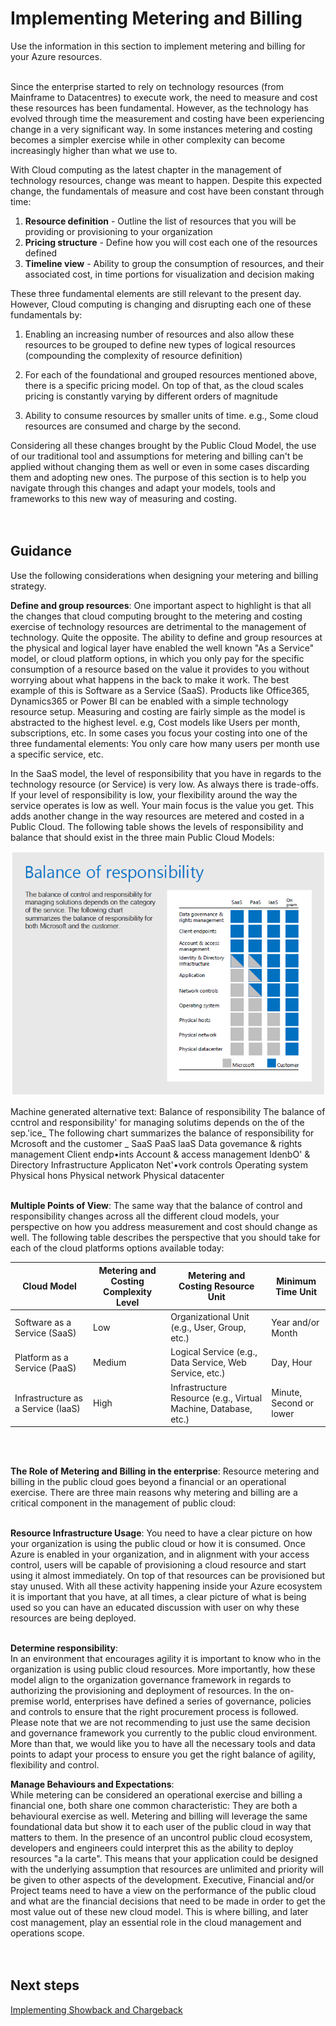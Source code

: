 # Implementing Metering and Billing
Use the information in this section to implement metering and billing for your Azure resources.
<br />
<br />

Since the enterprise started to rely on technology resources (from Mainframe to Datacentres) to execute work, the need to measure and cost these resources has been fundamental. However, as the technology has evolved through time the measurement and costing have been experiencing change in a very significant way. In some instances metering and costing becomes a simpler exercise while in other complexity can become increasingly higher than what we use to.  

With Cloud computing as the latest chapter in the management of technology resources, change was meant to happen. Despite this expected change, the fundamentals of measure and cost have been constant through time: 
 
  1. **Resource definition** - Outline the list of resources that you will be providing or provisioning to your organization 
  2. **Pricing structure** - Define how you will cost each one of the resources defined 
  3. **Timeline view** - Ability to group the consumption of resources, and their associated cost, in time portions for visualization and decision making 

These three fundamental elements are still relevant to the present day. However, Cloud computing is changing and disrupting each one of these fundamentals by: 

  1. Enabling an increasing number of resources and also allow these resources to be grouped to define new types of logical resources (compounding the complexity of resource definition) 

  2. For each of the foundational and grouped resources mentioned above, there is a specific pricing model. On top of that, as the cloud scales pricing is constantly varying by different orders of magnitude 

  3. Ability to consume resources by smaller units of time. e.g., Some cloud resources are consumed and charge by the second. 

Considering all these changes brought by the Public Cloud Model, the use of our traditional tool and assumptions for metering and billing can't be applied without changing them as well or even in some cases discarding them and adopting new ones. The purpose of this section is to help you navigate through this changes and adapt your models, tools and frameworks to this new way of measuring and costing.  
<br />
<br />

## Guidance
Use the following considerations when designing your metering and billing strategy.

**Define and group resources**:
One important aspect to highlight is that all the changes that cloud computing brought to the metering and costing exercise of technology resources are detrimental to the management of technology. Quite the opposite. The ability to define and group resources at the physical and logical layer have enabled the well known "As a Service" model, or cloud platform options, in which you only pay for the specific consumption of a resource based on the value it provides to you without worrying about what happens in the back to make it work. The best example of this is Software as a Service (SaaS). Products like Office365, Dynamics365 or Power BI can be enabled with a simple technology resource setup. Measuring and costing are fairly simple as the model is abstracted to the highest level. e.g, Cost models like Users per month, subscriptions, etc. In some cases you focus your costing into one of the three fundamental elements: You only care how many users per month use a specific service, etc.  

In the SaaS model, the level of responsibility that you have in regards to the technology resource (or Service) is very low. As always there is trade-offs. If your level of responsibility is low, your flexibility around the way the service operates is low as well. Your main focus is the value you get. This adds another change in the way resources are metered and costed in a Public Cloud. The following table shows the levels of responsibility and balance that should exist in the three main Public Cloud Models: 

 ![BalanceOfResponsibility](https://github.com/alvarovitta/Cost-Management/blob/master/Images/BalanceOfResponsibility.png)

Machine generated alternative text: Balance of responsibility The balance of ccntrol and responsibility' for managing solutims depends on the of the sep.'ice_ The following chart summarizes the balance of responsibility for Mcrosoft and the customer _ SaaS PaaS laaS Data govemance & rights management Client endp•ints Account & access management IdenbO' & Directory Infrastructure Applicaton Net'•vork controls Operating system Physical hons Physical network Physical datacenter 
<br />
<br />

**Multiple Points of View**:
The same way that the balance of control and responsibility changes across all the different cloud models, your perspective on how you address measurement and cost should change as well. The following table describes the perspective that you should take for each of the cloud platforms options available today: 

| __Cloud Model__ | __Metering and Costing Complexity Level__ |__Metering and Costing Resource Unit__ |__Minimum Time Unit__ |
|------------------------------|----------------------------|----------------------------|----------------------------|
| Software as a Service (SaaS)    | Low | Organizational Unit (e.g., User, Group, etc.)  | Year and/or Month   | 
| Platform as a Service (PaaS)      | Medium | Logical Service (e.g., Data Service, Web Service, etc.)  | Day, Hour | 
| Infrastructure as a Service (IaaS)      | High | Infrastructure Resource (e.g., Virtual Machine, Database, etc.)  | Minute, Second or lower | 
<br />
<br />

**The Role of Metering and Billing in the enterprise**:
Resource metering and billing in the public cloud goes beyond a financial or an operational exercise. There are three main reasons why metering and billing are a critical component in the management of public cloud: 
<br />
<br />

**Resource Infrastructure Usage**: 
You need to have a clear picture on how your organization is using the public cloud or how it is consumed. Once Azure is enabled in your organization, and in alignment with your access control, users will be capable of provisioning a cloud resource and start using it almost immediately. On top of that resources can be provisioned but stay unused. With all these activity happening inside your Azure ecosystem it is important that you have, at all times, a clear picture of what is being used so you can have an educated discussion with user on why these resources are being deployed. 
<br />
<br />

**Determine responsibility**:  
In an environment that encourages agility it is important to know who in the organization is using public cloud resources. More importantly, how these model align to the organization governance framework in regards to authorizing the provisioning and deployment of resources. In the on-premise world, enterprises have defined a series of governance, policies and controls to ensure that the right procurement process is followed. Please note that we are not recommending to just use the same decision and governance framework you currently to the public cloud environment. More than that, we would like you to have all the necessary tools and data points to adapt your process to ensure you get the right balance of agility, flexibility and control.  

**Manage Behaviours and Expectations**:   
While metering can be considered an operational exercise and billing a financial one, both share one common characteristic: They are both a behavioural exercise as well. Metering and billing will leverage the same foundational data but show it to each user of the public cloud in way that matters to them. In the presence of an uncontrol public cloud ecosystem, developers and engineers could interpret this as the ability to deploy resources "a la carte".  This means that your application could be designed with the underlying assumption that resources are unlimited and priority will be given to other aspects of the development. Executive, Financial and/or Project teams need to have a view on the performance of the public cloud and what are the financial decisions that need to be made in order to get the most value out of these new cloud model. This is where billing, and later cost management, play an essential role in the cloud management and operations scope.  
<br />
<br />

## Next steps
[Implementing Showback and Chargeback](2.2-Implementing-Showback-and-Chargeback.md)
